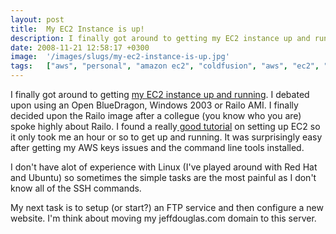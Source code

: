 ```yaml
---
layout: post
title:  My EC2 Instance is up!
description: I finally got around to getting my EC2 instance up and running . I debated upon using an Open BlueDragon, Windows 2003 or Railo AMI. I finally decided upon the Railo image after a collegue (you know who you are) spoke highly about Railo. I found a really  good tutorial on setting up EC2 so it only took me an hour or so to get up and running. It was surprisingly easy after getting my AWS keys issues and the command line tools installed. I dont have alot of experience with Linux (Ive played around
date: 2008-11-21 12:58:17 +0300
image:  '/images/slugs/my-ec2-instance-is-up.jpg'
tags:   ["aws", "personal", "amazon ec2", "coldfusion", "aws", "ec2", "railo"]
---
```

<p>I finally got around to getting <a href="http://ec2.jeffdouglas.com/blog" target="_blank">my EC2 instance up and running</a>. I debated upon using an Open BlueDragon, Windows 2003 or Railo AMI. I finally decided upon the Railo image after a collegue (you know who you are) spoke highly about Railo. I found a really<a href="http://paulstamatiou.com/2008/04/05/how-to-getting-started-with-amazon-ec2" target="_blank"> good tutorial</a> on setting up EC2 so it only took me an hour or so to get up and running. It was surprisingly easy after getting my AWS keys issues and the command line tools installed.</p>
<p>I don't have alot of experience with Linux (I've played around with Red Hat and Ubuntu) so sometimes the simple tasks are the most painful as I don't know all of the SSH commands.</p>
<p>My next task is to setup (or start?) an FTP service and then configure a new website. I'm think about moving my jeffdouglas.com domain to this server.</p>

